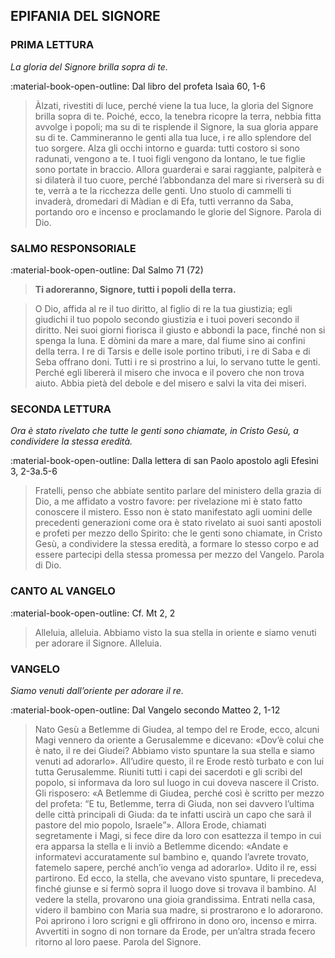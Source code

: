 ## EPIFANIA DEL SIGNORE
> 
### PRIMA LETTURA
*La gloria del Signore brilla sopra di te.*

:material-book-open-outline: Dal libro del profeta Isaìa
60, 1-6

> Àlzati, rivestiti di luce, perché viene la tua luce, la gloria del Signore brilla sopra di te. Poiché, ecco, la tenebra ricopre la terra, nebbia fitta avvolge i popoli; ma su di te risplende il Signore, la sua gloria appare su di te. Cammineranno le genti alla tua luce, i re allo splendore del tuo sorgere. Alza gli occhi intorno e guarda: tutti costoro si sono radunati, vengono a te. I tuoi figli vengono da lontano, le tue figlie sono portate in braccio. Allora guarderai e sarai raggiante, palpiterà e si dilaterà il tuo cuore, perché l’abbondanza del mare si riverserà su di te, verrà a te la ricchezza delle genti. Uno stuolo di cammelli ti invaderà, dromedari di Màdian e di Efa, tutti verranno da Saba, portando oro e incenso e proclamando le glorie del Signore. Parola di Dio.
> 
### SALMO RESPONSORIALE
:material-book-open-outline: Dal Salmo 71 (72)

>**Ti adoreranno, Signore, tutti i popoli della terra.**

> O Dio, affida al re il tuo diritto,
> al figlio di re la tua giustizia;
> egli giudichi il tuo popolo secondo giustizia
> e i tuoi poveri secondo il diritto.
> Nei suoi giorni fiorisca il giusto
> e abbondi la pace,
> finché non si spenga la luna.
> E dòmini da mare a mare,
> dal fiume sino ai confini della terra.
> I re di Tarsis e delle isole portino tributi,
> i re di Saba e di Seba offrano doni.
> Tutti i re si prostrino a lui,
> lo servano tutte le genti.
> Perché egli libererà il misero che invoca
> e il povero che non trova aiuto.
> Abbia pietà del debole e del misero
> e salvi la vita dei miseri.
> 
### SECONDA LETTURA
*Ora è stato rivelato che tutte le genti sono chiamate, in Cristo Gesù, a condividere la stessa eredità.*

:material-book-open-outline: Dalla lettera di san Paolo apostolo agli Efesìni
3, 2-3a.5-6

> Fratelli, penso che abbiate sentito parlare del ministero della grazia di Dio, a me affidato a vostro favore: per rivelazione mi è stato fatto conoscere il mistero. Esso non è stato manifestato agli uomini delle precedenti generazioni come ora è stato rivelato ai suoi santi apostoli e profeti per mezzo dello Spirito: che le genti sono chiamate, in Cristo Gesù, a condividere la stessa eredità, a formare lo stesso corpo e ad essere partecipi della stessa promessa per mezzo del Vangelo. Parola di Dio.
> 
### CANTO AL VANGELO
:material-book-open-outline: Cf. Mt 2, 2

> Alleluia, alleluia.
> Abbiamo visto la sua stella in oriente
> e siamo venuti per adorare il Signore.
> Alleluia.
> 
### VANGELO
*Siamo venuti dall’oriente per adorare il re.*

:material-book-open-outline: Dal Vangelo secondo Matteo
2, 1-12

> Nato Gesù a Betlemme di Giudea, al tempo del re Erode, ecco, alcuni Magi vennero da oriente a Gerusalemme e dicevano: «Dov’è colui che è nato, il re dei Giudei? Abbiamo visto spuntare la sua stella e siamo venuti ad adorarlo». All’udire questo, il re Erode restò turbato e con lui tutta Gerusalemme. Riuniti tutti i capi dei sacerdoti e gli scribi del popolo, si informava da loro sul luogo in cui doveva nascere il Cristo. Gli risposero: «A Betlemme di Giudea, perché così è scritto per mezzo del profeta: “E tu, Betlemme, terra di Giuda, non sei davvero l’ultima delle città principali di Giuda: da te infatti uscirà un capo che sarà il pastore del mio popolo, Israele”». Allora Erode, chiamati segretamente i Magi, si fece dire da loro con esattezza il tempo in cui era apparsa la stella e li inviò a Betlemme dicendo: «Andate e informatevi accuratamente sul bambino e, quando l’avrete trovato, fatemelo sapere, perché anch’io venga ad adorarlo». Udito il re, essi partirono. Ed ecco, la stella, che avevano visto spuntare, li precedeva, finché giunse e si fermò sopra il luogo dove si trovava il bambino. Al vedere la stella, provarono una gioia grandissima. Entrati nella casa, videro il bambino con Maria sua madre, si prostrarono e lo adorarono. Poi aprirono i loro scrigni e gli offrirono in dono oro, incenso e mirra. Avvertiti in sogno di non tornare da Erode, per un’altra strada fecero ritorno al loro paese. Parola del Signore.